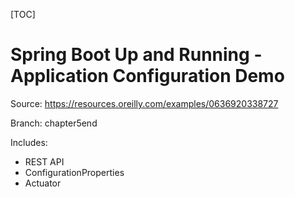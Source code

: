 [TOC]

# Spring Boot Up and Running - Application Configuration Demo



Source: https://resources.oreilly.com/examples/0636920338727

Branch: chapter5end



Includes:

- REST API
- ConfigurationProperties
- Actuator

